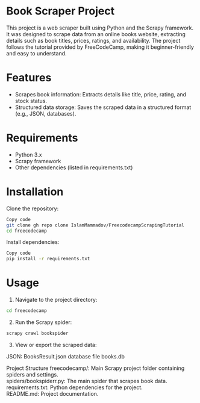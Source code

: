 # Book Scraper Project
This project is a web scraper built using Python and the Scrapy framework. It was designed to scrape data from an online books website, extracting details such as book titles, prices, ratings, and availability. The project follows the tutorial provided by FreeCodeCamp, making it beginner-friendly and easy to understand.

# Features
* Scrapes book information: Extracts details like title, price, rating, and stock status.
* Structured data storage: Saves the scraped data in a structured format (e.g., JSON, databases).
# Requirements
* Python 3.x
* Scrapy framework
* Other dependencies (listed in requirements.txt)
# Installation
Clone the repository:

```bash
Copy code
git clone gh repo clone IslamMammadov/FreecodecampScrapingTutorial
cd freecodecamp
```
Install dependencies:

```bash
Copy code
pip install -r requirements.txt
```
# Usage
1) Navigate to the project directory:
```bash
cd freecodecamp
```
2) Run the Scrapy spider:

```bash
scrapy crawl bookspider
```
3) View or export the scraped data:

JSON: BooksResult.json
database file books.db

Project Structure
freecodecamp/: Main Scrapy project folder containing spiders and settings.\
spiders/bookspiderr.py: The main spider that scrapes book data.\
requirements.txt: Python dependencies for the project.\
README.md: Project documentation.
